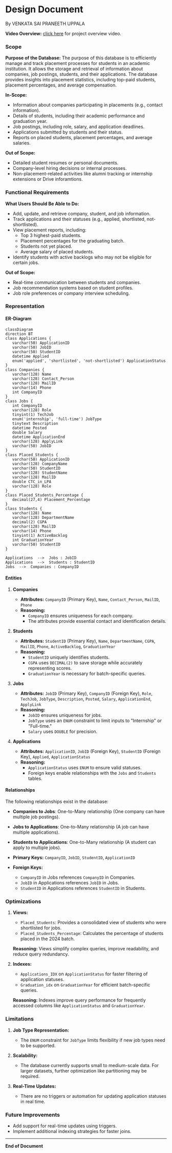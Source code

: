 # Design Document

By VENKATA SAI PRANEETH UPPALA


**Video Overview:**
 [click here](https://youtu.be/kY3vZw8TE4Y?si=WU4S4Nr5jolA-zy7) for project overview video.


### **Scope**

**Purpose of the Database:**
The purpose of this database is to efficiently manage and track placement processes for students in an academic institution. It allows the storage and retrieval of information about companies, job postings, students, and their applications. The database provides insights into placement statistics, including top-paid students, placement percentages, and average compensation.

**In-Scope:**
- Information about companies participating in placements (e.g., contact information).
- Details of students, including their academic performance and graduation year.
- Job postings, including role, salary, and application deadlines.
- Applications submitted by students and their status.
- Reports on placed students, placement percentages, and average salaries.

**Out of Scope:**
- Detailed student resumes or personal documents.
- Company-level hiring decisions or internal processes.
- Non-placement-related activities like alumni tracking or internship extensions or Drive inforamtions.


### **Functional Requirements**

**What Users Should Be Able to Do:**
- Add, update, and retrieve company, student, and job information.
- Track applications and their statuses (e.g., applied, shortlisted, not-shortlisted).
- View placement reports, including:
   - Top 3 highest-paid students.
   - Placement percentages for the graduating batch.
   - Students not yet placed.
   - Average salary of placed students.
- Identify students with active backlogs who may not be eligible for certain jobs.

**Out of Scope:**
- Real-time communication between students and companies.
- Job recommendation systems based on student profiles.
- Job role preferences or company interview scheduling.


### **Representation**

#### **ER-Diagram**
```mermaid
classDiagram
direction BT
class Applications {
   varchar(50) ApplicationID
   varchar(50) JobID
   varchar(50) StudentID
   datetime Applied
   enum('applied', 'shortlisted', 'not-shortlisted') ApplicationStatus
}
class Companies {
   varchar(128) Name
   varchar(128) Contact_Person
   varchar(128) MailID
   varchar(14) Phone
   int CompanyID
}
class Jobs {
   int CompanyID
   varchar(128) Role
   tinyint(1) TechJob
   enum('internship', 'full-time') JobType
   tinytext Description
   datetime Posted
   double Salary
   datetime ApplicationEnd
   varchar(128) ApplyLink
   varchar(50) JobID
}
class Placed_Students {
   varchar(50) ApplicationID
   varchar(128) CompanyName
   varchar(50) StudentID
   varchar(128) StudentName
   varchar(128) MailID
   double CTC_in_LPA
   varchar(128) Role
}
class Placed_Students_Percentage {
   decimal(27,4) Placement_Percentage
}
class Students {
   varchar(128) Name
   varchar(128) DepartmentName
   decimal(2) CGPA
   varchar(128) MailID
   varchar(14) Phone
   tinyint(1) ActiveBacklog
   int GraduationYear
   varchar(50) StudentID
}

Applications  -->  Jobs : JobID
Applications  -->  Students : StudentID
Jobs  -->  Companies : CompanyID
```

#### **Entities**

1. **Companies**
   - **Attributes:** `CompanyID` (Primary Key), `Name`, `Contact_Person`, `MailID`, `Phone`
   - **Reasoning:**
     - `CompanyID` ensures uniqueness for each company.
     - The attributes provide essential contact and identification details.

2. **Students**
   - **Attributes:** `StudentID` (Primary Key), `Name`, `DepartmentName`, `CGPA`, `MailID`, `Phone`, `ActiveBacklog`, `GraduationYear`
   - **Reasoning:**
     - `StudentID` uniquely identifies students.
     - `CGPA` uses `DECIMAL(2)` to save storage while accurately representing scores.
     - `GraduationYear` is necessary for batch-specific queries.

3. **Jobs**
   - **Attributes:** `JobID` (Primary Key), `CompanyID` (Foreign Key), `Role`, `TechJob`, `JobType`, `Description`, `Posted`, `Salary`, `ApplicationEnd`, `ApplyLink`
   - **Reasoning:**
     - `JobID` ensures uniqueness for jobs.
     - `JobType` uses an `ENUM` constraint to limit inputs to "Internship" or "Full-time."
     - `Salary` uses `DOUBLE` for precision.

4. **Applications**
   - **Attributes:** `ApplicationID`, `JobID` (Foreign Key), `StudentID` (Foreign Key), `Applied`, `ApplicationStatus`
   - **Reasoning:**
     - `ApplicationStatus` uses `ENUM` to ensure valid statuses.
     - Foreign keys enable relationships with the `Jobs` and `Students` tables.


#### **Relationships**

The following relationships exist in the database:
- **Companies to Jobs**: One-to-Many relationship (One company can have multiple job postings).
- **Jobs to Applications**: One-to-Many relationship (A job can have multiple applications).
- **Students to Applications**: One-to-Many relationship (A student can apply to multiple jobs).

- **Primary Keys:** `CompanyID`, `JobID`, `StudentID`, `ApplicationID`
- **Foreign Keys:**
  - `CompanyID` in Jobs references `CompanyID` in Companies.
  - `JobID` in Applications references `JobID` in Jobs.
  - `StudentID` in Applications references `StudentID` in Students.


### **Optimizations**

1. **Views:**
   - `Placed_Students`: Provides a consolidated view of students who were shortlisted for jobs.
   - `Placed_Students_Percentage`: Calculates the percentage of students placed in the 2024 batch.

   **Reasoning:** Views simplify complex queries, improve readability, and reduce query redundancy.

2. **Indexes:**
   - `Applications_IDX` on `ApplicationStatus` for faster filtering of application statuses.
   - `Graduation_idx` on `GraduationYear` for efficient batch-specific queries.

   **Reasoning:** Indexes improve query performance for frequently accessed columns like `ApplicationStatus` and `GraduationYear`.


### **Limitations**

1. **Job Type Representation:**
   - The `ENUM` constraint for `JobType` limits flexibility if new job types need to be supported.

2. **Scalability:**
   - The database currently supports small to medium-scale data. For larger datasets, further optimization like partitioning may be required.

4. **Real-Time Updates:**
   - There are no triggers or automation for updating application statuses in real time.

### **Future Improvements**

- Add support for real-time updates using triggers.
- Implement additional indexing strategies for faster joins.
---

**End of Document**
